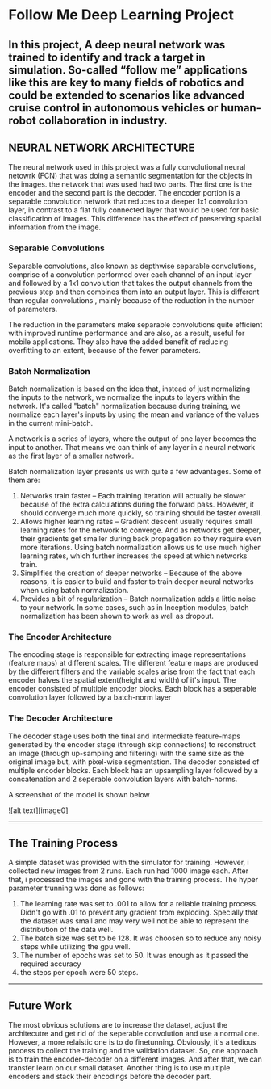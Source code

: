[//]: # (Image References)

[image1]: ./docs/misc/Architecture.PNG

# Follow Me Deep Learning Project 

In this project, A deep neural network was trained to identify and track a target in simulation. So-called “follow me” applications like this are key to many fields of robotics and could be extended to scenarios like advanced cruise control in autonomous vehicles or human-robot collaboration in industry.
---

## NEURAL NETWORK ARCHITECTURE

The neural network used in this project was a fully convolutional neural netowrk (FCN) that was doing a semantic segmentation for the objects in the images. the network that was used had two parts. The first one is the encoder and the second part is the decoder. The encoder portion is a separable convolution network that reduces to a deeper 1x1 convolution layer, in contrast to a flat fully connected layer that would be used for basic classification of images. This difference has the effect of preserving spacial information from the image. 
 
### Separable Convolutions 
Separable convolutions, also known as depthwise separable convolutions, comprise of a convolution performed over each channel of an input layer and followed by a 1x1 convolution that takes the output channels from the previous step and then combines them into an output layer. This is different than regular convolutions , mainly because of the reduction in the number of parameters. 

The reduction in the parameters make separable convolutions quite efficient with improved runtime performance and are also, as a result, useful for mobile applications. They also have the added benefit of reducing overfitting to an extent, because of the fewer parameters.

### Batch Normalization

Batch normalization is based on the idea that, instead of just normalizing the inputs to the network, we normalize the inputs to layers within the network. It's called "batch" normalization because during training, we normalize each layer's inputs by using the mean and variance of the values in the current mini-batch.

A network is a series of layers, where the output of one layer becomes the input to another. That means we can think of any layer in a neural network as the first layer of a smaller network.

Batch normalization layer presents us with quite a few advantages. Some of them are:

1. Networks train faster – Each training iteration will actually be slower because of the extra calculations during the forward pass. However, it should converge much more quickly, so training should be faster overall.
2. Allows higher learning rates – Gradient descent usually requires small learning rates for the network to converge. And as networks get deeper, their gradients get smaller during back propagation so they require even more iterations. Using batch normalization allows us to use much higher learning rates, which further increases the speed at which networks train.
3. Simplifies the creation of deeper networks – Because of the above reasons, it is easier to build and faster to train deeper neural networks when using batch normalization.
4. Provides a bit of regularization – Batch normalization adds a little noise to your network. In some cases, such as in Inception modules, batch normalization has been shown to work as well as dropout.

### The Encoder Architecture
The	encoding stage is responsible for extracting image representations (feature maps) at different scales. The different feature maps are produced by the different filters and the variable scales arise from the fact that each encoder halves the spatial extent(height and width) of it's input. The encoder consisted of multiple encoder blocks. Each block has a seperable convolution layer followed by a batch-norm layer

### The Decoder Architecture
The decoder stage uses both the final and intermediate feature-maps generated by the encoder stage (through skip connections) to reconstruct an image (through up-sampling and filtering) with the same size as the original image but, with pixel-wise segmentation. The decoder consisted of multiple encoder blocks. Each block has an upsampling layer followed by a concatenation and 2 seperable convolution layers with batch-norms.

A screenshot of the model is shown below

![alt text][image0]

---

## The Training Process
A simple dataset was provided with the simulator for training. However, i collected new images from 2 runs. Each run had 1000 image each. After that, i processed the images and gone with the training process. The hyper parameter trunning was done as follows:

1. The learning rate was set to .001 to allow for a reliable training process. Didn't go with .01 to prevent any gradient from exploding. Specially that the dataset was small and may very well not be able to represent the distribution of the data well.
2. The batch size was set to be 128. It was choosen so to reduce any noisy steps while utilizing the gpu well.
3. The number of epochs was set to 50. It was enough as it passed the required accuracy
4. the steps per epoch were 50 steps. 
---

## Future Work
The most obvious solutions are to increase the dataset, adjust the architecutre and get rid of the seperable convolution and use a normal one. However, a more relaistic one is to do finetunning. Obviously, it's a tedious process to collect the training and the validation dataset. So, one approach is to train the encoder-decoder on a different images. And after that, we can transfer learn on our small dataset. Another thing is to use multiple encoders and stack their encodings before the decoder part. 